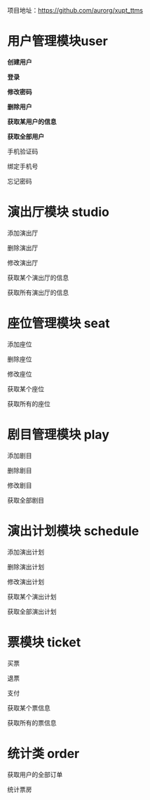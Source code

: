 项目地址：https://github.com/aurorg/xupt_ttms

# 用户管理模块user

**创建用户**

**登录**

**修改密码**

**删除用户**

**获取某用户的信息**

**获取全部用户**

手机验证码

绑定手机号

忘记密码

# 演出厅模块 studio

 添加演出厅

删除演出厅

修改演出厅

获取某个演出厅的信息

获取所有演出厅的信息

# 座位管理模块 seat

添加座位

删除座位

修改座位

获取某个座位

获取所有的座位

# 剧目管理模块  play

添加剧目

删除剧目

修改剧目

获取全部剧目 

# 演出计划模块 schedule

添加演出计划

删除演出计划

修改演出计划

获取某个演出计划

获取全部演出计划

# 票模块 ticket

买票

退票

支付

获取某个票信息

获取所有的票信息

# 统计类 order

获取用户的全部订单

统计票房



